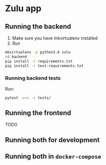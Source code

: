 # Zulu app



## Running the backend
1. Make sure you have mkvirtualenv installed
2. Run
```bash
mkvirtualenv -p python3.8 zulu
cd backend
pip install -r requirements.txt
pip install -r test-requirements.txt
```

### Running backend tests
Run:
```bash
pytest -vvv -s tests/
```


## Running the frontend
TODO


## Running both for development


## Running both in `docker-compose`



